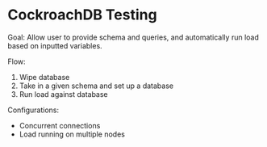 # CockroachDB Testing

Goal: Allow user to provide schema and queries, and automatically run load based
on inputted variables.

Flow:
1) Wipe database
2) Take in a given schema and set up a database
3) Run load against database

Configurations:
- Concurrent connections
- Load running on multiple nodes
